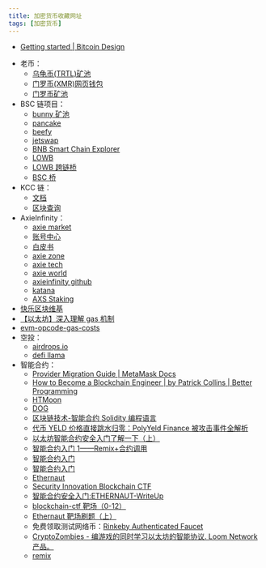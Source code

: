 ```yaml
---
title: 加密货币收藏网址
tags: [加密货币]
---
```


- [Getting started | Bitcoin Design](https://bitcoin.design/guide/getting-started/introduction/)

<!-- more -->

- 老币：
  - [乌龟币(TRTL)矿池](https://turtlecoin.herominers.com/?lang=en#)
  - [门罗币(XMR)网页钱包](https://wallet.mymonero.com/)
  - [门罗币矿池](https://monero.herominers.com/)
- BSC 链项目：
  - [bunny 矿池](https://pancakebunny.finance/vault)
  - [pancake](https://pancakeswap.finance/)
  - [beefy](https://app.beefy.finance/?utm_source=tokenpocket)
  - [jetswap](https://jetswap.finance/)
  - [BNB Smart Chain Explorer](https://bscscan.com/)
  - [LOWB](https://app.loserswap.com/)
  - [LOWB 跨链桥](https://loserbridge.org/erc20)
  - [BSC 桥](https://www.bnbchain.org/en/bridge)
- KCC 链：
  - [文档](https://docs.kcc.io/#/zh-cn/?id=%e4%b8%bb%e7%bd%91)
  - [区块查询](https://explorer.kcc.io/cn/)
- AxieInfinity：
  - [axie market](https://marketplace.axieinfinity.com/axie)
  - [账号中心](https://marketplace.axieinfinity.com/login/)
  - [白皮书](https://whitepaper.axieinfinity.com/axs)
  - [axie zone](https://axie.zone/)
  - [axie tech](https://www.axie.tech/)
  - [axie world](https://www.axieworld.com/cn/guides)
  - [axieinfinity github](https://github.com/axieinfinity)
  - [katana](https://katana.roninchain.com/#/farm)
  - [AXS Staking](https://stake.axieinfinity.com/)
- [快乐区块维基](https://happypeter.github.io/binfo/)
- [【以太坊】深入理解 gas 机制](https://zhuanlan.zhihu.com/p/38333164)
- [evm-opcode-gas-costs](https://github.com/djrtwo/evm-opcode-gas-costs/blob/master/opcode-gas-costs_EIP-150_revision-1e18248_2017-04-12.csv)
- 空投：
  - [airdrops.io](https://airdrops.io/)
  - [defi llama](https://defillama.com/airdrops)
- 智能合约：
  - [Provider Migration Guide | MetaMask Docs](https://docs.metamask.io/guide/provider-migration.html#replacing-window-web3)
  - [How to Become a Blockchain Engineer | by Patrick Collins | Better Programming](https://betterprogramming.pub/how-to-become-a-blockchain-engineer-fa4386a0504f)
  - [HTMoon](https://hecoinfo.com/address/0xb62e3b6a3866f5754fdefcf82e733310e2851043#code)
  - [DOG](https://hecoinfo.com/address/0xb3863e02d6930762933F672cA134C1CceCd0D413#code)
  - [区块链技术-智能合约 Solidity 编程语言](https://solidity.tryblockchain.org/Solidity-Type-Integer-%E6%95%B4%E5%9E%8B.html)
  - [代币 YELD 价格直接跳水归零：PolyYeld Finance 被攻击事件全解析](https://m.jinse.com/blockchain/1135705.html?source=m)
  - [以太坊智能合约安全入门了解一下（上）](https://paper.seebug.org/601/)
  - [智能合约入门 1——Remix+合约调用](https://zhuanlan.zhihu.com/p/261690742)
  - [智能合约入门](https://happypeter.github.io/binfo/smart-c-intro)
  - [智能合约入门](https://learnblockchain.cn/docs/solidity/introduction-to-smart-contracts.html)
  - [Ethernaut](https://ethernaut.openzeppelin.com/)
  - [Security Innovation Blockchain CTF](https://blockchain-ctf.securityinnovation.com/#/)
  - [智能合约安全入门:ETHERNAUT-WriteUp](https://xzlang.github.io/2020/05/12/%E6%99%BA%E8%83%BD%E5%90%88%E7%BA%A6%E5%AE%89%E5%85%A8%E5%85%A5%E9%97%A8-ETHERNAUT-WriteUp/)
  - [blockchain-ctf 靶场（0-12）](https://www.jianshu.com/p/a25e6b76dc62)
  - [Ethernaut 靶场刷题（上）](https://blog.csdn.net/rfrder/article/details/115572137)
  - 免费领取测试网络币：[Rinkeby Authenticated Faucet](https://faucet.rinkeby.io/)
  - [CryptoZombies - 编游戏的同时学习以太坊的智能协议. Loom Network 产品。](https://cryptozombies.io/zh/)
  - [remix](https://remix.ethereum.org/)
